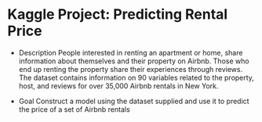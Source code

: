 # Kaggle Project: Predicting Rental Price
* Description
People interested in renting an apartment or home, share information about themselves and their property on Airbnb. Those who end up renting the property share their experiences through reviews. The dataset contains information on 90 variables related to the property, host, and reviews for over 35,000 Airbnb rentals in New York.

* Goal
Construct a model using the dataset supplied and use it to predict the price of a set of Airbnb rentals

